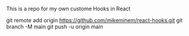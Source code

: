 This is a repo for my own custome Hooks in React

git remote add origin https://github.com/mikeminem/react-hooks.git
git branch -M main
git push -u origin main


